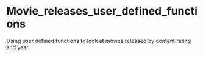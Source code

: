 # Movie_releases_user_defined_functions
Using user defined functions to look at movies released by content rating and year 
